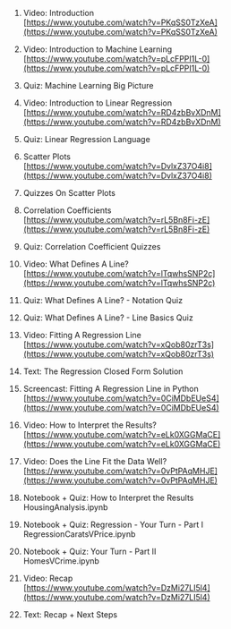 <div tabindex="-1" id="notebook" class="border-box-sizing">

<div class="container" id="notebook-container">

<div class="cell border-box-sizing text_cell rendered">

<div class="inner_cell">

<div class="text_cell_render border-box-sizing rendered_html">

1.  Video: Introduction  
    [https://www.youtube.com/watch?v=PKqSS0TzXeA](https://www.youtube.com/watch?v=PKqSS0TzXeA)  

2.  Video: Introduction to Machine Learning  
    [https://www.youtube.com/watch?v=pLcFPPI1L-0](https://www.youtube.com/watch?v=pLcFPPI1L-0)  

3.  Quiz: Machine Learning Big Picture  

4.  Video: Introduction to Linear Regression  
    [https://www.youtube.com/watch?v=RD4zbBvXDnM](https://www.youtube.com/watch?v=RD4zbBvXDnM)  

5.  Quiz: Linear Regression Language  

6.  Scatter Plots  
    [https://www.youtube.com/watch?v=DvlxZ37O4i8](https://www.youtube.com/watch?v=DvlxZ37O4i8)  

7.  Quizzes On Scatter Plots  

8.  Correlation Coefficients  
    [https://www.youtube.com/watch?v=rL5Bn8Fi-zE](https://www.youtube.com/watch?v=rL5Bn8Fi-zE)  

9.  Quiz: Correlation Coefficient Quizzes  

10.  Video: What Defines A Line?  
    [https://www.youtube.com/watch?v=lTqwhsSNP2c](https://www.youtube.com/watch?v=lTqwhsSNP2c)  

11.  Quiz: What Defines A Line? - Notation Quiz  

12.  Quiz: What Defines A Line? - Line Basics Quiz  

13.  Video: Fitting A Regression Line  
    [https://www.youtube.com/watch?v=xQob80zrT3s](https://www.youtube.com/watch?v=xQob80zrT3s)  

14.  Text: The Regression Closed Form Solution  

15.  Screencast: Fitting A Regression Line in Python  
    [https://www.youtube.com/watch?v=0CiMDbEUeS4](https://www.youtube.com/watch?v=0CiMDbEUeS4)  

16.  Video: How to Interpret the Results?  
    [https://www.youtube.com/watch?v=eLk0XGGMaCE](https://www.youtube.com/watch?v=eLk0XGGMaCE)  

17.  Video: Does the Line Fit the Data Well?  
    [https://www.youtube.com/watch?v=0vPtPAqMHJE](https://www.youtube.com/watch?v=0vPtPAqMHJE)  

18.  Notebook + Quiz: How to Interpret the Results  
    HousingAnalysis.ipynb  

19.  Notebook + Quiz: Regression - Your Turn - Part I  
    RegressionCaratsVPrice.ipynb  

20.  Notebook + Quiz: Your Turn - Part II  
    HomesVCrime.ipynb  

21.  Video: Recap  
    [https://www.youtube.com/watch?v=DzMi27LI5l4](https://www.youtube.com/watch?v=DzMi27LI5l4)  

22.  Text: Recap + Next Steps

</div>

</div>

</div>

</div>

</div>
